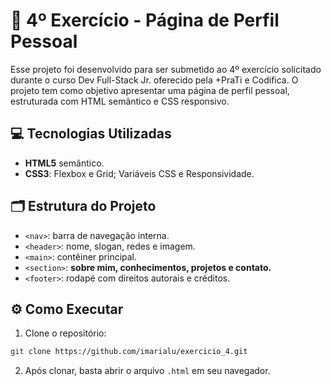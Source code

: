 # :notebook: 4º Exercício - Página de Perfil Pessoal

Esse projeto foi desenvolvido para ser submetido ao 4º exercício solicitado durante o curso Dev Full-Stack Jr. oferecido pela +PraTi e Codifica. O projeto tem como objetivo apresentar uma página de perfil pessoal, estruturada com HTML semântico e CSS responsivo.

## 💻 Tecnologias Utilizadas

- **HTML5** semântico.
- **CSS3**: Flexbox e Grid; Variáveis CSS e Responsividade.

## 🗂️ Estrutura do Projeto
- `<nav>`: barra de navegação interna.
- `<header>`: nome, slogan, redes e imagem.
- `<main>`: contêiner principal.
- `<section>`: **sobre mim, conhecimentos, projetos e contato.**
- `<footer>`: rodapé com direitos autorais e créditos.

## ⚙️ Como Executar
1. Clone o repositório:
```bash
git clone https://github.com/imarialu/exercicio_4.git
```
2. Após clonar, basta abrir o arquivo `.html` em seu navegador.
